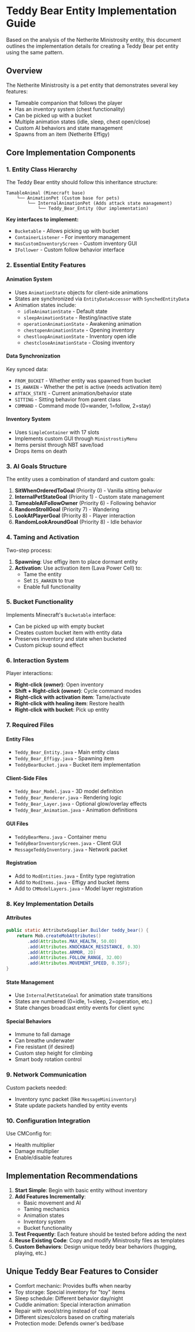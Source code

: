 # Teddy Bear Entity Implementation Guide

Based on the analysis of the Netherite Ministrosity entity, this document outlines the implementation details for creating a Teddy Bear pet entity using the same pattern.

## Overview

The Netherite Ministrosity is a pet entity that demonstrates several key features:

- Tameable companion that follows the player
- Has an inventory system (chest functionality)
- Can be picked up with a bucket
- Multiple animation states (idle, sleep, chest open/close)
- Custom AI behaviors and state management
- Spawns from an item (Netherite Effigy)

## Core Implementation Components

### 1. Entity Class Hierarchy

The Teddy Bear entity should follow this inheritance structure:

```text
TamableAnimal (Minecraft base)
    └── AnimationPet (Custom base for pets)
        └── InternalAnimationPet (Adds attack state management)
            └── Teddy_Bear_Entity (Our implementation)
```

**Key interfaces to implement:**

- `Bucketable` - Allows picking up with bucket
- `ContainerListener` - For inventory management
- `HasCustomInventoryScreen` - Custom inventory GUI
- `IFollower` - Custom follow behavior interface

### 2. Essential Entity Features

#### Animation System

- Uses `AnimationState` objects for client-side animations
- States are synchronized via `EntityDataAccessor` with `SynchedEntityData`
- Animation states include:
  - `idleAnimationState` - Default state
  - `sleepAnimationState` - Resting/inactive state
  - `operationAnimationState` - Awakening animation
  - `chestopenAnimationState` - Opening inventory
  - `chestloopAnimationState` - Inventory open idle
  - `chestcloseAnimationState` - Closing inventory

#### Data Synchronization

Key synced data:

- `FROM_BUCKET` - Whether entity was spawned from bucket
- `IS_AWAKEN` - Whether the pet is active (needs activation item)
- `ATTACK_STATE` - Current animation/behavior state
- `SITTING` - Sitting behavior from parent class
- `COMMAND` - Command mode (0=wander, 1=follow, 2=stay)

#### Inventory System

- Uses `SimpleContainer` with 17 slots
- Implements custom GUI through `MinistrostiyMenu`
- Items persist through NBT save/load
- Drops items on death

### 3. AI Goals Structure

The entity uses a combination of standard and custom goals:

1. **SitWhenOrderedToGoal** (Priority 0) - Vanilla sitting behavior
2. **InternalPetStateGoal** (Priority 1) - Custom state management
3. **TameableAIFollowOwner** (Priority 6) - Following behavior
4. **RandomStrollGoal** (Priority 7) - Wandering
5. **LookAtPlayerGoal** (Priority 8) - Player interaction
6. **RandomLookAroundGoal** (Priority 8) - Idle behavior

### 4. Taming and Activation

Two-step process:

1. **Spawning**: Use effigy item to place dormant entity
2. **Activation**: Use activation item (Lava Power Cell) to:
   - Tame the entity
   - Set `IS_AWAKEN` to true
   - Enable full functionality

### 5. Bucket Functionality

Implements Minecraft's `Bucketable` interface:

- Can be picked up with empty bucket
- Creates custom bucket item with entity data
- Preserves inventory and state when bucketed
- Custom pickup sound effect

### 6. Interaction System

Player interactions:

- **Right-click (owner)**: Open inventory
- **Shift + Right-click (owner)**: Cycle command modes
- **Right-click with activation item**: Tame/activate
- **Right-click with healing item**: Restore health
- **Right-click with bucket**: Pick up entity

### 7. Required Files

#### Entity Files

- `Teddy_Bear_Entity.java` - Main entity class
- `Teddy_Bear_Effigy.java` - Spawning item
- `TeddyBearBucket.java` - Bucket item implementation

#### Client-Side Files

- `Teddy_Bear_Model.java` - 3D model definition
- `Teddy_Bear_Renderer.java` - Rendering logic
- `Teddy_Bear_Layer.java` - Optional glow/overlay effects
- `Teddy_Bear_Animation.java` - Animation definitions

#### GUI Files

- `TeddyBearMenu.java` - Container menu
- `TeddyBearInventoryScreen.java` - Client GUI
- `MessageTeddyInventory.java` - Network packet

#### Registration

- Add to `ModEntities.java` - Entity type registration
- Add to `ModItems.java` - Effigy and bucket items
- Add to `CMModelLayers.java` - Model layer registration

### 8. Key Implementation Details

#### Attributes

```java
public static AttributeSupplier.Builder teddy_bear() {
    return Mob.createMobAttributes()
        .add(Attributes.MAX_HEALTH, 50.0D)
        .add(Attributes.KNOCKBACK_RESISTANCE, 0.3D)
        .add(Attributes.ARMOR, 2D)
        .add(Attributes.FOLLOW_RANGE, 32.0D)
        .add(Attributes.MOVEMENT_SPEED, 0.35F);
}
```

#### State Management

- Use `InternalPetStateGoal` for animation state transitions
- States are numbered (0=idle, 1=sleep, 2=operation, etc.)
- State changes broadcast entity events for client sync

#### Special Behaviors

- Immune to fall damage
- Can breathe underwater
- Fire resistant (if desired)
- Custom step height for climbing
- Smart body rotation control

### 9. Network Communication

Custom packets needed:

- Inventory sync packet (like `MessageMiniinventory`)
- State update packets handled by entity events

### 10. Configuration Integration

Use CMConfig for:

- Health multiplier
- Damage multiplier
- Enable/disable features

## Implementation Recommendations

1. **Start Simple**: Begin with basic entity without inventory
2. **Add Features Incrementally**:
   - Basic movement and AI
   - Taming mechanics
   - Animation states
   - Inventory system
   - Bucket functionality
3. **Test Frequently**: Each feature should be tested before adding the next
4. **Reuse Existing Code**: Copy and modify Ministrosity files as templates
5. **Custom Behaviors**: Design unique teddy bear behaviors (hugging, playing, etc.)

## Unique Teddy Bear Features to Consider

- Comfort mechanic: Provides buffs when nearby
- Toy storage: Special inventory for "toy" items
- Sleep schedule: Different behavior day/night
- Cuddle animation: Special interaction animation
- Repair with wool/string instead of coal
- Different sizes/colors based on crafting materials
- Protection mode: Defends owner's bed/base
